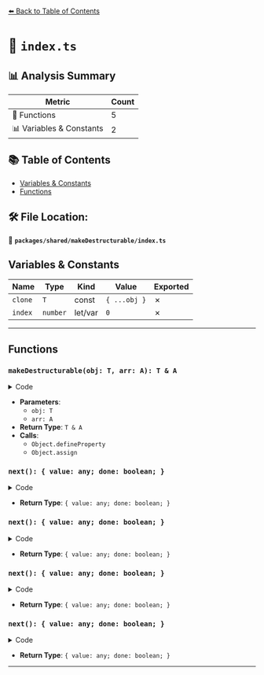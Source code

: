 [⬅️ Back to Table of Contents](../../../index.md)

# 📄 `index.ts`

## 📊 Analysis Summary

| Metric | Count |
|--------|-------|
| 🔧 Functions | 5 |
| 📊 Variables & Constants | 2 |

## 📚 Table of Contents

- [Variables & Constants](#variables-constants)
- [Functions](#functions)

## 🛠️ File Location:
📂 **`packages/shared/makeDestructurable/index.ts`**

## Variables & Constants

| Name | Type | Kind | Value | Exported |
|------|------|------|-------|----------|
| `clone` | `T` | const | `{ ...obj }` | ✗ |
| `index` | `number` | let/var | `0` | ✗ |


---

## Functions

### `makeDestructurable(obj: T, arr: A): T & A`

<details><summary>Code</summary>

```ts
export function makeDestructurable<
  T extends Record<string, unknown>,
  A extends readonly any[],
>(obj: T, arr: A): T & A {
  if (typeof Symbol !== 'undefined') {
    const clone = { ...obj }

    Object.defineProperty(clone, Symbol.iterator, {
      enumerable: false,
      value() {
        let index = 0
        return {
          next: () => ({
            value: arr[index++],
            done: index > arr.length,
          }),
        }
      },
    })

    return clone as T & A
  }
  else {
    return Object.assign([...arr], obj) as unknown as T & A
  }
}
```
</details>

- **Parameters**:
  - `obj: T`
  - `arr: A`
- **Return Type**: `T & A`
- **Calls**:
  - `Object.defineProperty`
  - `Object.assign`
### `next(): { value: any; done: boolean; }`

<details><summary>Code</summary>

```ts
() => ({
            value: arr[index++],
            done: index > arr.length,
          })
```
</details>

- **Return Type**: `{ value: any; done: boolean; }`
### `next(): { value: any; done: boolean; }`

<details><summary>Code</summary>

```ts
() => ({
            value: arr[index++],
            done: index > arr.length,
          })
```
</details>

- **Return Type**: `{ value: any; done: boolean; }`
### `next(): { value: any; done: boolean; }`

<details><summary>Code</summary>

```ts
() => ({
            value: arr[index++],
            done: index > arr.length,
          })
```
</details>

- **Return Type**: `{ value: any; done: boolean; }`
### `next(): { value: any; done: boolean; }`

<details><summary>Code</summary>

```ts
() => ({
            value: arr[index++],
            done: index > arr.length,
          })
```
</details>

- **Return Type**: `{ value: any; done: boolean; }`

---